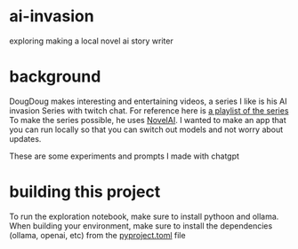 # ai-invasion
exploring making a local novel ai story writer

# background
DougDoug makes interesting and entertaining videos, a series I like is his AI invasion Series with twitch chat.
For reference here is [a playlist of the series](https://youtube.com/playlist?list=PLzY2D6XUB8KfzQbQBRV2KVxrRJ3kO1Bwo&si=uh6k-siNpcEZMxbi)
To make the series possible, he uses [NovelAI](https://novelai.net). I wanted to make an app that you can run locally so that you can switch out models and not worry about updates.

These are some experiments and prompts I made with chatgpt

# building this project
To run the exploration notebook, make sure to install pythoon and ollama. When building your environment, make sure to install the dependencies (ollama, openai, etc) from the [pyproject.toml](./pyproject.toml) file